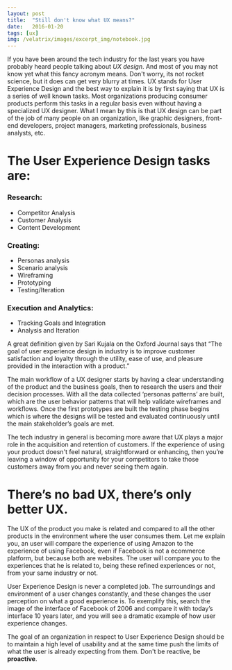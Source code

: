 ```yaml
---
layout: post
title:  "Still don't know what UX means?"
date:   2016-01-20
tags: [ux]
img: /velatrix/images/excerpt_img/notebook.jpg
---
```

If you have been around the tech industry for the last years you have probably heard people talking about *UX design*. And most of you may not know yet what this fancy acronym means. Don't worry, its not rocket science, but it does can get very blurry at times. UX stands for User Experience Design and the best way to explain it is by first saying that UX is a series of well known tasks. Most organizations producing consumer products perform this tasks in a regular basis even without having a specialized UX designer. What I mean by this is that UX design can be part of the job of many people on an organization, like graphic designers, front-end developers, project managers, marketing professionals, business analysts, etc.

The User Experience Design tasks are:
=====================================

### Research:

* Competitor Analysis
* Customer Analysis
* Content Development

### Creating:

* Personas analysis
* Scenario analysis
* Wireframing
* Prototyping
* Testing/Iteration

### Execution and Analytics:

* Tracking Goals and Integration
* Analysis and Iteration

A great definition given by Sari Kujala on the Oxford Journal says that “The goal of user experience design in industry is to improve customer satisfaction and loyalty through the utility, ease of use, and pleasure provided in the interaction with a product.” 

The main workflow of a UX designer starts by having a clear understanding of the product and the business goals, then to research the users and their decision processes. With all the data collected ‘personas patterns’ are built, which are the user behavior patterns that will help validate wireframes and workflows. Once the first prototypes are built the testing phase begins which is where the designs will be tested and evaluated continuously until the main stakeholder’s goals are met.

The tech industry in general is becoming more aware that UX plays a major role in the acquisition and retention of customers. If the experience of using your product doesn't feel natural, straightforward or enhancing, then you’re leaving a window of opportunity for your competitors to take those customers away from you and never seeing them again.

There’s no bad UX, there’s only better UX.
==========================================

The UX of the product you make is related and compared to all the other products in the environment where the user consumes them. Let me explain you, an user will compare the experience of using Amazon to the experience of using Facebook, even if Facebook is not a ecommerce platform, but because both are websites. The user will compare you to the experiences that he is related to, being these refined experiences or not, from your same industry or not.

User Experience Design is never a completed job. The surroundings and environment of a user changes constantly, and these changes the user perception on what a good experience is. To exemplify this, search the image of the interface of Facebook of 2006 and compare it with today’s interface 10 years later, and you will see a dramatic example of how user experience changes.

The goal of an organization in respect to User Experience Design should be to maintain a high level of usability and at the same time push the limits of what the user is already expecting from them. Don't be reactive, be **proactive**.